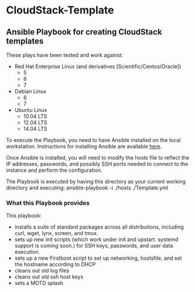CloudStack-Template
===================

## Ansible Playbook for creating CloudStack templates

These plays have been tested and work against:
* Red Hat Enterprise Linux (and derivatives [Scientific/Centos/Oracle])
  * 5
  * 6
  * 7
* Debian Linux
  * 6
  * 7
* Ubuntu Linux
  * 10.04 LTS
  * 12.04 LTS
  * 14.04 LTS

To execute the Playbook, you need to have Ansible installed on the local workstation. Instructions for installing Ansible are available [here](http://docs.ansible.com/intro_installation.html).

Once Ansible is installed, you will need to modify the hosts file to reflect the IP addresses, passwords, and possibly SSH ports needed to connect to the instance and perform the configuration.

The Playbook is executed by having this directory as your current working directory and executing: ansible-playbook -i ./hosts ./Template.yml

### What this Playbook provides

This playbook:
* installs a suite of standard packages across all distributions, including curl, wget, lynx, screen, and tmux.
* sets up new init scripts (which work under init and upstart. systemd support is coming soon.) for SSH keys, passwords, and user data execution.
* sets up a new Firstboot script to set up networking, hostsfile, and set the hostname according to DHCP
* cleans out old log files
* cleans out old ssh host keys
* sets a MOTD splash
